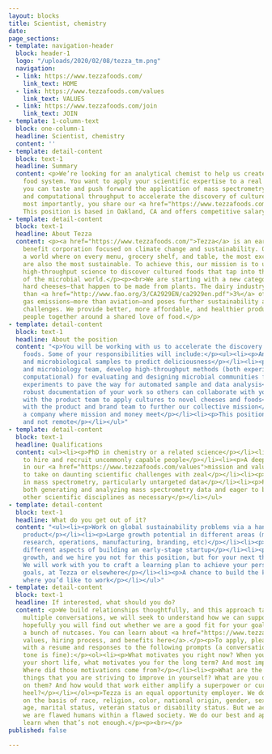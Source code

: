 ```yaml
---
layout: blocks
title: Scientist, chemistry
date: 
page_sections:
- template: navigation-header
  block: header-1
  logo: "/uploads/2020/02/08/tezza_tm.png"
  navigation:
  - link: https://www.tezzafoods.com/
    link_text: HOME
  - link: https://www.tezzafoods.com/values
    link_text: VALUES
  - link: https://www.tezzafoods.com/join
    link_text: JOIN
- template: 1-column-text
  block: one-column-1
  headline: Scientist, chemistry
  content: ''
- template: detail-content
  block: text-1
  headline: Summary
  content: <p>We’re looking for an analytical chemist to help us create a more sustainable
    food system. You want to apply your scientific expertise to a real product that
    you can taste and push forward the application of mass spectrometry, sensory prediction,
    and computational throughput to accelerate the discovery of cultured foods. And
    most importantly, you share our <a href="https://www.tezzafoods.com/values">values</a>.
    This position is based in Oakland, CA and offers competitive salary and equity.</p>
- template: detail-content
  block: text-1
  headline: About Tezza
  content: <p><a href="https://www.tezzafoods.com/">Tezza</a> is an early-stage public
    benefit corporation focused on climate change and sustainability. Our vision is
    a world where on every menu, grocery shelf, and table, the most exciting foods
    are also the most sustainable. To achieve this, our mission is to use modern,
    high-throughput science to discover cultured foods that tap into the diversity
    of the microbial world.</p><p><br>We are starting with a new category of aged,
    hard cheeses—that happen to be made from plants. The dairy industry produces more
    than <a href="http://www.fao.org/3/CA2929EN/ca2929en.pdf">3%</a> of global greenhouse
    gas emissions—more than aviation—and poses further sustainability as well as animal-welfare
    challenges. We provide better, more affordable, and healthier products that bring
    people together around a shared love of food.</p>
- template: detail-content
  block: text-1
  headline: About the position
  content: "<p>You will be working with us to accelerate the discovery of cultured
    foods. Some of your responsibilities will include:</p><ul><li><p>Analyzing food
    and microbiological samples to predict deliciousness</p></li><li><p>With the founder
    and microbiology team, develop high-throughput methods (both experimental and
    computational) for evaluating and designing microbial communities for food applications</p></li><li><p>Design
    experiments to pave the way for automated sample and data analysis</p></li><li><p>Maintain
    robust documentation of your work so others can collaborate with you</p></li><li><p>Work
    with the product team to apply cultures to novel cheeses and foods</p></li><li><p>Work
    with the product and brand team to further our collective mission</p></li><li><p>Build
    a company where mission and money meet</p></li><li><p>This position is full time
    and not remote</p></li></ul>"
- template: detail-content
  block: text-1
  headline: Qualifications
  content: <ul><li><p>PhD in chemistry or a related science</p></li><li><p>Ability
    to hire and recruit uncommonly capable people</p></li><li><p>A deeply held conviction
    in our <a href="https://www.tezzafoods.com/values">mission and values</a></p></li><li><p>Desire
    to take on daunting scientific challenges with zeal</p></li><li><p>Experience
    in mass spectrometry, particularly untargeted data</p></li><li><p>Preferably experience
    both generating and analyzing mass spectrometry data and eager to branch into
    other scientific disciplines as necessary</p></li></ul>
- template: detail-content
  block: text-1
  headline: What do you get out of it?
  content: "<ul><li><p>Work on global sustainability problems via a hands-on, tasty
    product</p></li><li><p>Large growth potential in different areas (management,
    research, operations, manufacturing, branding, etc)</p></li><li><p>Learn about
    different aspects of building an early-stage startup</p></li><li><p>We focus on
    growth, and we hire you not for this position, but for your next three positions.
    We will work with you to craft a learning plan to achieve your personal and career
    goals, at Tezza or elsewhere</p></li><li><p>A chance to build the kind of place
    where you’d like to work</p></li></ul>"
- template: detail-content
  block: text-1
  headline: If interested, what should you do?
  content: <p>We build relationships thoughtfully, and this approach takes time. Over
    multiple conversations, we will seek to understand how we can support you, and
    hopefully you will find out whether we are a good fit for your goals or simply
    a bunch of nutcases. You can learn about <a href="https://www.tezzafoods.com/join">our
    values, hiring process, and benefits here</a>.</p><p>To apply, please email <strong>join@tezzafoods.com</strong>
    with a resume and responses to the following prompts (a conversational, unpolished
    tone is fine):</p><ol><li><p>What motivates you right now? When you think about
    your short life, what motivates you for the long term? And most importantly, why?
    Where did those motivations come from?</p></li><li><p>What are the most important
    things that you are striving to improve in yourself? What are you doing to work
    on them? And how would that work either amplify a superpower or cure an achilles
    heel?</p></li></ol><p>Tezza is an equal opportunity employer. We do not discriminate
    on the basis of race, religion, color, national origin, gender, sexual orientation,
    age, marital status, veteran status or disability status. But we acknowledge that
    we are flawed humans within a flawed society. We do our best and apologize and
    learn when that’s not enough.</p><p><br></p>
published: false

---
```

